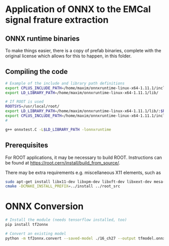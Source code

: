 # Application of ONNX to the EMCal signal frature extraction

## ONNX runtime binaries

To make things easier, there is a copy of prefab binaries,
complete with the original license which allows for this to happen,
in this folder.

## Compiling the code

```bash
# Example of the include and library path definitions
export CPLUS_INCLUDE_PATH=/home/maxim/onnxruntime-linux-x64-1.11.1/include/
export LD_LIBRARY_PATH=/home/maxim/onnxruntime-linux-x64-1.11.1/lib/

# If ROOT is used
ROOTSYS=/usr/local/root/
export LD_LIBRARY_PATH=/home/maxim/onnxruntime-linux-x64-1.11.1/lib/:$ROOTSYS/lib
export CPLUS_INCLUDE_PATH=/home/maxim/onnxruntime-linux-x64-1.11.1/include/:$ROOTSYS/include
# 

g++ onnxtest.C -L$LD_LIBRARY_PATH -lonnxruntime
```

## Prerequisites
For ROOT applications, it may be necessary to build ROOT.
Instructions can be found at https://root.cern/install/build_from_source/.

There may be extra requirements e.g. miscellaneous X11 elements, such as

```bash
sudo apt-get install libx11-dev libxpm-dev libxft-dev libxext-dev mesa-common-dev
cmake -DCMAKE_INSTALL_PREFIX=../install ../root_src
```

# ONNX Conversion

```bash
# Install the module (needs tensorflow installed, too)
pip install tf2onnx

# Convert an existing model
python -m tf2onnx.convert --saved-model ./16_ch27 --output tfmodel.onnx
```
